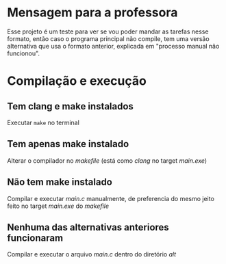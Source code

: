 # Mensagem para a professora

Esse projeto é um teste para ver se vou poder mandar as tarefas nesse formato, então caso o programa principal não compile, tem uma versão alternativa que usa o formato anterior, explicada em "processo manual não funcionou".

# Compilação e execução

## Tem clang e make instalados

Executar ```make``` no terminal

## Tem apenas make instalado

Alterar o compilador no *makefile* (está como *clang* no target *main.exe*)

## Não tem make instalado

Compilar e executar *main.c* manualmente, de preferencia do mesmo jeito feito no target *main.exe* do *makefile*

## Nenhuma das alternativas anteriores funcionaram

Compilar e executar o arquivo *main.c* dentro do diretório *alt*